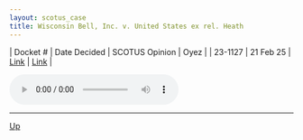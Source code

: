 ```yaml
---
layout: scotus_case
title: Wisconsin Bell, Inc. v. United States ex rel. Heath
---
```


| Docket # | Date Decided | SCOTUS Opinion | Oyez |
| 23-1127 | 21 Feb 25 | [Link](https://www.supremecourt.gov/opinions/24pdf/23-1127_k53l.pdf) | [Link](https://www.oyez.org/cases/2024/23-1127) |

<audio controls>
   <source src='./resources/23-1127.mp3' type='audio/mpeg'>
</audio>

<object data='./resources/23-1127.pdf' type='application/pdf'></object>

---

[Up](./README.md)